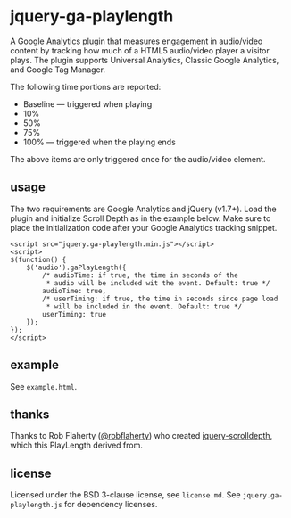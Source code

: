 # jquery-ga-playlength
A Google Analytics plugin that measures engagement in audio/video content by tracking how much of a HTML5 audio/video player a visitor plays. The plugin supports Universal Analytics, Classic Google Analytics, and Google Tag Manager.

The following time portions are reported:  
* Baseline — triggered when playing  
* 10%
* 50%
* 75%
* 100% — triggered when the playing ends

The above items are only triggered once for the audio/video element.

## usage
The two requirements are Google Analytics and jQuery (v1.7+). Load the plugin and initialize Scroll Depth as in the example below. Make sure to place the initialization code after your Google Analytics tracking snippet.

	<script src="jquery.ga-playlength.min.js"></script>
	<script>
	$(function() {
		$('audio').gaPlayLength({
			/* audioTime: if true, the time in seconds of the 
			 * audio will be included wit the event. Default: true */
	        audioTime: true,
			/* userTiming: if true, the time in seconds since page load 
			 * will be included in the event. Default: true */
	        userTiming: true
	    });
	});
	</script>


## example
See `example.html`.

## thanks
Thanks to Rob Flaherty ([@robflaherty](https://twitter.com/robflaherty)) who created [jquery-scrolldepth](https://github.com/robflaherty/jquery-scrolldepth), which this PlayLength derived from.

## license
Licensed under the BSD 3-clause license, see `license.md`. See `jquery.ga-playlength.js` for dependency licenses.